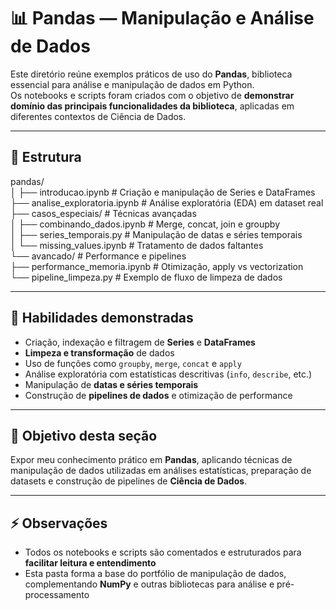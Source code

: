 # 📊 Pandas — Manipulação e Análise de Dados

Este diretório reúne exemplos práticos de uso do **Pandas**, biblioteca essencial para análise e manipulação de dados em Python.  
Os notebooks e scripts foram criados com o objetivo de **demonstrar domínio das principais funcionalidades da biblioteca**, aplicadas em diferentes contextos de Ciência de Dados.

---

## 📂 Estrutura

pandas/  
│
├── introducao.ipynb             # Criação e manipulação de Series e DataFrames  
├── analise_exploratoria.ipynb   # Análise exploratória (EDA) em dataset real  
├── casos_especiais/             # Técnicas avançadas  
│   ├── combinando_dados.ipynb   # Merge, concat, join e groupby  
│   ├── series_temporais.py      # Manipulação de datas e séries temporais  
│   └── missing_values.ipynb     # Tratamento de dados faltantes  
└── avancado/                     # Performance e pipelines  
    ├── performance_memoria.ipynb # Otimização, apply vs vectorization  
    └── pipeline_limpeza.py       # Exemplo de fluxo de limpeza de dados  

---

## 🔑 Habilidades demonstradas

- Criação, indexação e filtragem de **Series** e **DataFrames**  
- **Limpeza e transformação** de dados  
- Uso de funções como `groupby`, `merge`, `concat` e `apply`  
- Análise exploratória com estatísticas descritivas (`info`, `describe`, etc.)  
- Manipulação de **datas e séries temporais**  
- Construção de **pipelines de dados** e otimização de performance  

---

## 🎯 Objetivo desta seção

Expor meu conhecimento prático em **Pandas**, aplicando técnicas de manipulação de dados utilizadas em análises estatísticas, preparação de datasets e construção de pipelines de **Ciência de Dados**.

---

## ⚡ Observações

- Todos os notebooks e scripts são comentados e estruturados para **facilitar leitura e entendimento**  
- Esta pasta forma a base do portfólio de manipulação de dados, complementando **NumPy** e outras bibliotecas para análise e pré-processamento
